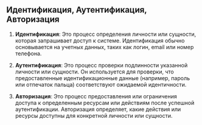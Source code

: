 <h2>Идентификация, Аутентификация, Авторизация</h2>
  

1. **Идентификация**: Это процесс определения личности или сущности, которая запрашивает доступ к системе. Идентификация обычно основывается на учетных данных, таких как логин, email или номер телефона.

2. **Аутентификация**: Это процесс проверки подлинности указанной личности или сущности. Он используется для проверки, что предоставленные идентификационные данные (например, пароль или отпечаток пальца) соответствуют ожидаемой идентичности.

3. **Авторизация**: Это процесс предоставления или ограничения доступа к определенным ресурсам или действиям после успешной аутентификации. Авторизация определяет, какие действия или ресурсы доступны для конкретной личности или сущности.
